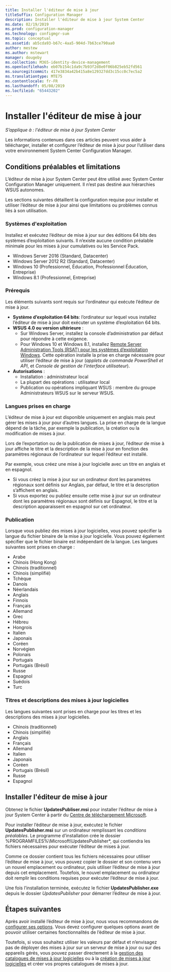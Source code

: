 ```yaml
---
title: Installer l'éditeur de mise à jour
titleSuffix: Configuration Manager
description: Installer l'éditeur de mise à jour System Center
ms.date: 02/19/2019
ms.prod: configuration-manager
ms.technology: configmgr-sum
ms.topic: conceptual
ms.assetid: ab5cda93-b67c-4aa5-904d-7b63ce790aa0
author: mestew
ms.author: mstewart
manager: dougeby
ms.collection: M365-identity-device-management
ms.openlocfilehash: eb07b154c1da9c7b93f2d8e0f06b825eb52fd561
ms.sourcegitcommit: 417e3834a42b415a8e129327dd3c15cc0c7ec5a2
ms.translationtype: MTE75
ms.contentlocale: fr-FR
ms.lasthandoff: 05/08/2019
ms.locfileid: "65443202"
---
```

# <a name="install-updates-publisher"></a>Installer l'éditeur de mise à jour

*S’applique à : l'éditeur de mise à jour System Center*

Les informations contenues dans ces articles peuvent vous aider à télécharger, installer et configurer l’éditeur de mise à jour pour l’utiliser dans votre environnement System Center Configuration Manager.

## <a name="prerequisites-and-limitations"></a>Conditions préalables et limitations
L’éditeur de mise à jour System Center peut être utilisé avec System Center Configuration Manager uniquement. Il n’est pas destiné aux hiérarchies WSUS autonomes.

Les sections suivantes détaillent la configuration requise pour installer et utiliser l’éditeur de mise à jour ainsi que limitations ou problèmes connus liés à son utilisation.  

### <a name="operating-systems"></a>Systèmes d'exploitation
Installez et exécutez l’éditeur de mise à jour sur des éditions 64 bits des systèmes d’exploitation suivants. Il n’existe aucune condition préalable minimale pour les mises à jour cumulatives ou les Service Pack.

-   Windows Server 2016 (Standard, Datacenter)
-   Windows Server 2012 R2 (Standard, Datacenter)
-   Windows 10 (Professionnel, Éducation, Professionnel Éducation, Entreprise)
-   Windows 8.1 (Professionnel, Entreprise)

### <a name="prerequisites"></a>Prérequis
Les éléments suivants sont requis sur l’ordinateur qui exécute l’éditeur de mise à jour.

-   **Système d’exploitation 64 bits**: l’ordinateur sur lequel vous installez l’éditeur de mise à jour doit exécuter un système d’exploitation 64 bits.
-   **WSUS 4.0 ou version ultérieure** :
    -   Sur Windows Server, installez la console d’administration par défaut pour répondre à cette exigence.
    -   Pour Windows 10 et Windows 8.1, installez [Remote Server Administration Tools (RSAT) pour les systèmes d’exploitation Windows](https://support.microsoft.com/help/2693643/remote-server-administration-tools-rsat-for-windows-operating-systems). Cette opération installe la prise en charge nécessaire pour utiliser l’éditeur de mise à jour (*applets de commande PowerShell et API*, et *Console de gestion de l’interface utilisateur*).
-   **Autorisations** :
    -   Installation : administrateur local
    -   La plupart des opérations : utilisateur local
    -   Publication ou opérations impliquant WSUS : membre du groupe Administrateurs WSUS sur le serveur WSUS.

### <a name="supported-languages"></a>Langues prises en charge
L’éditeur de mise à jour est disponible uniquement en anglais mais peut gérer les mises à jour pour d’autres langues. La prise en charge de la langue dépend de la tâche, par exemple la publication, la création ou la modification de mises à jour.

Lors de l’exportation ou de la publication de mises à jour, l’éditeur de mise à jour affiche le titre et la description de la mise à jour en fonction des paramètres régionaux de l’ordinateur sur lequel l’éditeur est installé.

Par exemple, vous créez une mise à jour logicielle avec un titre en anglais et en espagnol.

-   Si vous créez la mise à jour sur un ordinateur dont les paramètres régionaux sont définis sur Anglais, par défaut, le titre et la description s’affichent en anglais.
-   Si vous exportez ou publiez ensuite cette mise à jour sur un ordinateur dont les paramètres régionaux sont définis sur Espagnol, le titre et la description apparaissent en espagnol sur cet ordinateur.

### <a name="publishing"></a>Publication
Lorsque vous publiez des mises à jour logicielles, vous pouvez spécifier la langue du fichier binaire de la mise à jour logicielle. Vous pouvez également spécifier que le fichier binaire est indépendant de la langue. Les langues suivantes sont prises en charge :

-   Arabe
-   Chinois (Hong Kong)
-   Chinois (traditionnel)
-   Chinois (simplifié)
-   Tchèque
-   Danois
-   Néerlandais
-   Anglais
-   Finnois
-   Français
-   Allemand
-   Grec
-   Hébreu
-   Hongrois
-   Italien
-   Japonais
-   Coréen
-   Norvégien
-   Polonais
-   Portugais
-   Portugais (Brésil)
-   Russe
-   Espagnol
-   Suédois
-   Turc

### <a name="software-update-titles-and-descriptions"></a>Titres et descriptions des mises à jour logicielles
Les langues suivantes sont prises en charge pour les titres et les descriptions des mises à jour logicielles.

-   Chinois (traditionnel)
-   Chinois (simplifié)
-   Anglais
-   Français
-   Allemand
-   Italien
-   Japonais
-   Coréen
-   Portugais (Brésil)
-   Russe
-   Espagnol

## <a name="install-updates-publisher"></a>Installer l'éditeur de mise à jour
Obtenez le fichier **UpdatesPubliser.msi** pour installer l’éditeur de mise à jour System Center à partir du [Centre de téléchargement Microsoft](https://www.microsoft.com/download/details.aspx?id=55543).

Pour installer l’éditeur de mise à jour, exécutez le fichier **UpdatesPublisher.msi** sur un ordinateur remplissant les *conditions préalables*. Le programme d’installation crée le dossier %PROGRAMFILES%\Microsoft\UpdatesPublisher*, qui contiendra les fichiers nécessaires pour exécuter l’éditeur de mises à jour.

Comme ce dossier contient tous les fichiers nécessaires pour utiliser l’éditeur de mise à jour, vous pouvez copier le dossier et son contenu vers un nouvel emplacement ou ordinateur, puis utiliser l’éditeur de mise à jour depuis cet emplacement. Toutefois, le nouvel emplacement ou ordinateur doit remplir les conditions requises pour exécuter l’éditeur de mise à jour.

Une fois l’installation terminée, exécutez le fichier **UpdatesPublisher.exe** depuis le dossier *UpdatesPublisher* pour démarrer l’éditeur de mise à jour.

## <a name="next-steps"></a>Étapes suivantes
 Après avoir installé l’éditeur de mise à jour, nous vous recommandons de [configurer ses options](updates-publisher-options.md). Vous devez configurer quelques options avant de pouvoir utiliser certaines fonctionnalités de l’éditeur de mise à jour.

 Toutefois, si vous souhaitez utiliser les valeurs par défaut et n’envisagez pas de déployer des mises à jour sur un serveur de mise à jour ou sur des appareils gérés, vous pouvez passer directement à la [gestion des catalogues de mises à jour logicielles](updates-publisher-catalogs.md) ou à la [création de mises à jour logicielles](create-updates-with-updates-publisher.md) et créer vos propres catalogues de mises à jour.
